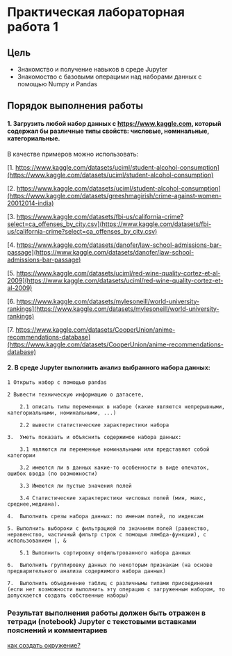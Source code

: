 # Практическая лабораторная работа 1

## Цель

* Знакомство и получение навыков в среде Jupyter
* Знакомоство с базовыми операцими над наборами данных с помощью Numpy и Pandas

## Порядок выполнения работы

#### 1. Загрузить любой набор данных с https://www.kaggle.com, который содержал бы различные типы свойств: числовые, номинальные, категориальные.
В качестве примеров можно использовать:

[1. https://www.kaggle.com/datasets/uciml/student-alcohol-consumption](https://www.kaggle.com/datasets/uciml/student-alcohol-consumption)

[2. https://www.kaggle.com/datasets/uciml/student-alcohol-consumption](https://www.kaggle.com/datasets/greeshmagirish/crime-against-women-20012014-india)

[3.	https://www.kaggle.com/datasets/fbi-us/california-crime?select=ca_offenses_by_city.csv](https://www.kaggle.com/datasets/fbi-us/california-crime?select=ca_offenses_by_city.csv)

[4. https://www.kaggle.com/datasets/danofer/law-school-admissions-bar-passage](https://www.kaggle.com/datasets/danofer/law-school-admissions-bar-passage)

[5. https://www.kaggle.com/datasets/uciml/red-wine-quality-cortez-et-al-2009](https://www.kaggle.com/datasets/uciml/red-wine-quality-cortez-et-al-2009)

[6. https://www.kaggle.com/datasets/mylesoneill/world-university-rankings](https://www.kaggle.com/datasets/mylesoneill/world-university-rankings)

[7. https://www.kaggle.com/datasets/CooperUnion/anime-recommendations-database](https://www.kaggle.com/datasets/CooperUnion/anime-recommendations-database)

#### 2. В среде Jupyter выполнить анализ выбранного набора данных:

    1 Открыть набор с помощью pandas

    2 Вывести техническую информацию о датасете, 

        2.1 описать типы переменных в наборе (какие являются непрерывными, категориальными, номинальными, ...)

        2.2 вывести статистические характеристики набора

    3.  Уметь показать и объяснить содержимое набора данных:

        3.1 являются ли переменные номинальными или представяют собой категории

        3.2 имеются ли в данных какие-то особенности в виде опечаток, ошибок ввода (по возможности)

        3.3 Имеются ли пустые значения полей

        3.4 Статистические характеристики числовых полей (мин, макс, среднее,медиана).

    4.	Выполнить срезы набора данных: по именам полей, по индексам

    5. Выполнить выбороки с фильтрацией по значниям полей (равенство, неравенство, частичный фильтр строк с помощью лямбда-функции), с использованием |, &

        5.1 Выполнить сортировку отфильтрованного набора данных
    
    6.	Выполнить группировку данных по некоторым признакам (на основе предварительного анализа содержимого набора данных)

    7.	Выполнить объединение таблиц с различнымы типами присоединения (если нет возможности выполнить эту операцию с загруженным набором, то допускается создать собственные наборы)


### **Результат выполнения работы должен быть отражен в тетради (notebook) Jupyter с текстовыми вставками пояснений и комментариев**

[как создать окружение?](https://github.com/Letch49/ML_VVSU_2023/blob/main/make_env.md)
